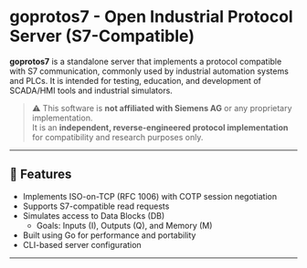 # goprotos7 - Open Industrial Protocol Server (S7-Compatible)

**goprotos7** is a standalone server that implements a protocol compatible with S7 communication, commonly used by industrial automation systems and PLCs. It is intended for testing, education, and development of SCADA/HMI tools and industrial simulators.

> ⚠️ This software is **not affiliated with Siemens AG** or any proprietary implementation.  
> It is an **independent, reverse-engineered protocol implementation** for compatibility and research purposes only.

---

## 🚀 Features

- Implements ISO-on-TCP (RFC 1006) with COTP session negotiation
- Supports S7-compatible read requests
- Simulates access to Data Blocks (DB)
     - Goals: Inputs (I), Outputs (Q), and Memory (M) 
- Built using Go for performance and portability
- CLI-based server configuration

---
